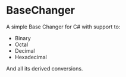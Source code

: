 BaseChanger
===========

A simple Base Changer for C# with support to:
- Binary
- Octal
- Decimal
- Hexadecimal

And all its derived conversions.
